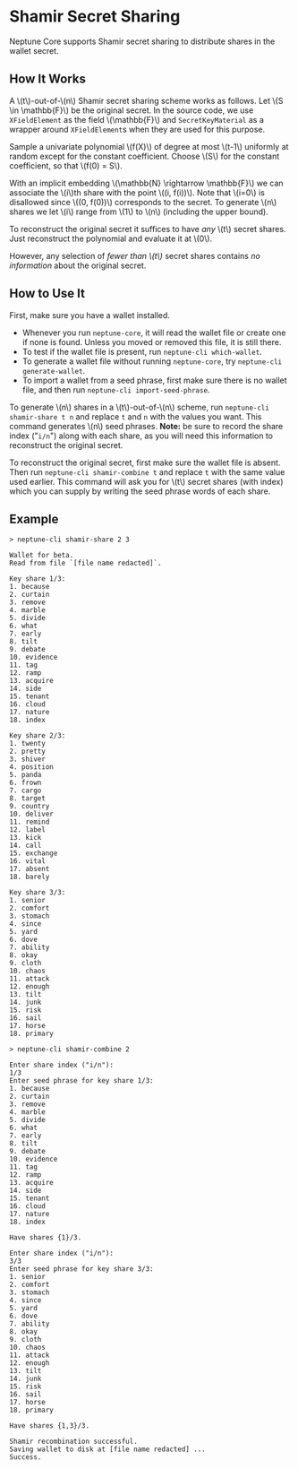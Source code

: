 # Shamir Secret Sharing

Neptune Core supports Shamir secret sharing to distribute shares in the wallet secret.

## How It Works

A \\(t\\)-out-of-\\(n\\) Shamir secret sharing scheme works as follows. Let \\(S \in \mathbb{F}\\) be the original secret. In the source code, we use `XFieldElement` as the field \\(\mathbb{F}\\) and `SecretKeyMaterial` as a wrapper around `XFieldElement`s when they are used for this purpose.

Sample a univariate polynomial \\(f(X)\\) of degree at most \\(t-1\\) uniformly at random except for the constant coefficient. Choose \\(S\\) for the constant coefficient, so that \\(f(0) = S\\).

With an implicit embedding \\(\mathbb{N} \rightarrow \mathbb{F}\\) we can associate the \\(i\\)th share with the point \\((i, f(i))\\). Note that \\(i=0\\) is disallowed since \\((0, f(0))\\) corresponds to the secret. To generate \\(n\\) shares we let \\(i\\) range from \\(1\\) to \\(n\\) (including the upper bound).

To reconstruct the original secret it suffices to have *any* \\(t\\) secret shares. Just reconstruct the polynomial and evaluate it at \\(0\\).

However, any selection of *fewer than \\(t\\)* secret shares contains *no information* about the original secret.

## How to Use It

First, make sure you have a wallet installed.

 - Whenever you run `neptune-core`, it will read the wallet file or create one if none is found. Unless you moved or removed this file, it is still there.
 - To test if the wallet file is present, run `neptune-cli which-wallet`.
 - To generate a wallet file without running `neptune-core`, try `neptune-cli generate-wallet`.
 - To import a wallet from a seed phrase, first make sure there is no wallet file, and then run `neptune-cli import-seed-phrase`.

To generate \\(n\\) shares in a \\(t\\)-out-of-\\(n\\) scheme, run `neptune-cli shamir-share t n` and replace `t` and `n` with the values you want. This command generates \\(n\\) seed phrases. **Note:** be sure to record the share index ("`i/n`") along with each share, as you will need this information to reconstruct the original secret.

To reconstruct the original secret, first make sure the wallet file is absent. Then run `neptune-cli shamir-combine t` and replace `t` with the same value used earlier. This command will ask you for \\(t\\) secret shares (with index) which you can supply by writing the seed phrase words of each share.

## Example

`> neptune-cli shamir-share 2 3`

```
Wallet for beta.
Read from file `[file name redacted]`.

Key share 1/3:
1. because
2. curtain
3. remove
4. marble
5. divide
6. what
7. early
8. tilt
9. debate
10. evidence
11. tag
12. ramp
13. acquire
14. side
15. tenant
16. cloud
17. nature
18. index

Key share 2/3:
1. twenty
2. pretty
3. shiver
4. position
5. panda
6. frown
7. cargo
8. target
9. country
10. deliver
11. remind
12. label
13. kick
14. call
15. exchange
16. vital
17. absent
18. barely

Key share 3/3:
1. senior
2. comfort
3. stomach
4. since
5. yard
6. dove
7. ability
8. okay
9. cloth
10. chaos
11. attack
12. enough
13. tilt
14. junk
15. risk
16. sail
17. horse
18. primary
```

```
> neptune-cli shamir-combine 2
```

```
Enter share index ("i/n"): 
1/3
Enter seed phrase for key share 1/3:
1. because
2. curtain
3. remove
4. marble
5. divide
6. what
7. early
8. tilt
9. debate
10. evidence
11. tag
12. ramp
13. acquire
14. side
15. tenant
16. cloud
17. nature
18. index

Have shares {1}/3.

Enter share index ("i/n"): 
3/3
Enter seed phrase for key share 3/3:
1. senior
2. comfort
3. stomach
4. since
5. yard
6. dove
7. ability
8. okay
9. cloth
10. chaos
11. attack
12. enough
13. tilt
14. junk 
15. risk
16. sail
17. horse
18. primary

Have shares {1,3}/3.

Shamir recombination successful.
Saving wallet to disk at [file name redacted] ...
Success.
```
